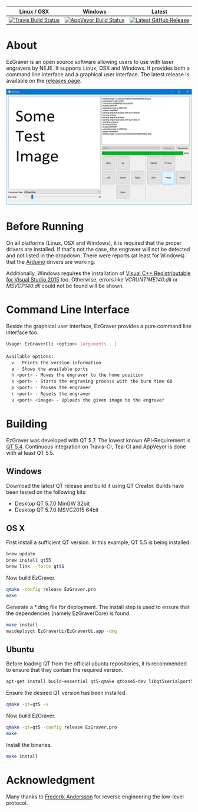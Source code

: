 
| Linux / OSX | Windows | Latest |
|-------------|---------|---------|
|[![Travis Build Status](https://travis-ci.org/camrein/EzGraver.svg?branch=master)](https://travis-ci.org/camrein/EzGraver)|[![AppVeyor Build Status](https://ci.appveyor.com/api/projects/status/g98wrysmliq4t8d9/branch/master?svg=true)](https://ci.appveyor.com/project/camrein/ezgraver)|[![Latest GitHub Release](https://img.shields.io/github/release/camrein/EzGraver.svg)](https://github.com/camrein/EzGraver/releases/latest)|

# About
EzGraver is an open source software allowing users to use with laser engravers by NEJE. It supports Linux, OSX and Windows. It provides both a command line interface and a graphical user interface. The latest release is available on the [releases page](https://github.com/camrein/EzGraver/releases/latest).

![EzGraver Screenshot](screenshot.png)

# Before Running
On all platforms (Linux, OSX and Windows), it is required that the proper drivers are installed. If that's not the case, the engraver will not be detected and not listed in the dropdown. There were reports (at least for Windows) that the [Arduino](https://www.arduino.cc/en/Main/Software) drivers are working.

Additionally, Windows requires the installation of [Visual C++ Redistributable for Visual Studio 2015](https://www.microsoft.com/en-us/download/details.aspx?id=48145) too. Otherwise, errors like *VCRUNTIME140.dll* or *MSVCP140.dll* could not be found will be shown.

# Command Line Interface
Beside the graphical user interface, EzGraver provides a pure command line interface too.
```bash
Usage: EzGraverCli <option> [arguments...]

Available options:
  v - Prints the version information
  a - Shows the available ports
  h <port> - Moves the engraver to the home position
  s <port> - Starts the engraving process with the burn time 60
  p <port> - Pauses the engraver
  r <port> - Resets the engraver
  u <port> <image> - Uploads the given image to the engraver
```

# Building
EzGraver was developed with QT 5.7. The lowest known API-Requirement is [QT 5.4](http://doc.qt.io/qt-5.7/qtimer.html#singleShot-4). Continuous integration on Travis-CI, Tea-CI and AppVeyor is done with at least QT 5.5.

## Windows
Download the latest QT release and build it using QT Creator. Builds have been tested on the following kits:
- Desktop QT 5.7.0 MinGW 32bit
- Desktop QT 5.7.0 MSVC2015 64bit

## OS X
First install a sufficient QT version. In this example, QT 5.5 is being installed.
```bash
brew update
brew install qt55
brew link --force qt55
```

Now build EzGraver.
```bash
qmake -config release EzGraver.pro
make
```

Generate a *.dmg file for deployment. The install step is used to ensure that the dependencies (namely EzGraverCore) is found.
```bash
make install
macdeployqt EzGraverUi/EzGraverUi.app -dmg
```


## Ubuntu
Before loading QT from the official ubuntu repositories, it is recommended to ensure that they contain the required version.
```bash
apt-get install build-essential qt5-qmake qtbase5-dev libqt5serialport5-dev
```

Ensure the desired QT version has been installed.
```bash
qmake -qt=qt5 -v
```

Now build EzGraver.
```bash
qmake -qt=qt5 -config release EzGraver.pro
make
```

Install the binaries.
```bash
make install
```

# Acknowledgment
Many thanks to [Frederik Andersson](https://github.com/Na1w) for reverse engineering the low-level protocol.


